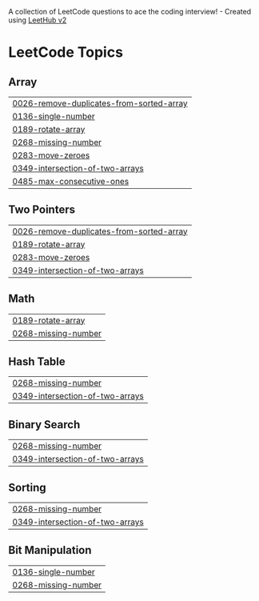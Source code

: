 A collection of LeetCode questions to ace the coding interview! - Created using [LeetHub v2](https://github.com/arunbhardwaj/LeetHub-2.0)
<!---LeetCode Topics Start-->
# LeetCode Topics
## Array
|  |
| ------- |
| [0026-remove-duplicates-from-sorted-array](https://github.com/Harshit-ganesh/Strivers_A2Z/tree/master/0026-remove-duplicates-from-sorted-array) |
| [0136-single-number](https://github.com/Harshit-ganesh/Strivers_A2Z/tree/master/0136-single-number) |
| [0189-rotate-array](https://github.com/Harshit-ganesh/Strivers_A2Z/tree/master/0189-rotate-array) |
| [0268-missing-number](https://github.com/Harshit-ganesh/Strivers_A2Z/tree/master/0268-missing-number) |
| [0283-move-zeroes](https://github.com/Harshit-ganesh/Strivers_A2Z/tree/master/0283-move-zeroes) |
| [0349-intersection-of-two-arrays](https://github.com/Harshit-ganesh/Strivers_A2Z/tree/master/0349-intersection-of-two-arrays) |
| [0485-max-consecutive-ones](https://github.com/Harshit-ganesh/Strivers_A2Z/tree/master/0485-max-consecutive-ones) |
## Two Pointers
|  |
| ------- |
| [0026-remove-duplicates-from-sorted-array](https://github.com/Harshit-ganesh/Strivers_A2Z/tree/master/0026-remove-duplicates-from-sorted-array) |
| [0189-rotate-array](https://github.com/Harshit-ganesh/Strivers_A2Z/tree/master/0189-rotate-array) |
| [0283-move-zeroes](https://github.com/Harshit-ganesh/Strivers_A2Z/tree/master/0283-move-zeroes) |
| [0349-intersection-of-two-arrays](https://github.com/Harshit-ganesh/Strivers_A2Z/tree/master/0349-intersection-of-two-arrays) |
## Math
|  |
| ------- |
| [0189-rotate-array](https://github.com/Harshit-ganesh/Strivers_A2Z/tree/master/0189-rotate-array) |
| [0268-missing-number](https://github.com/Harshit-ganesh/Strivers_A2Z/tree/master/0268-missing-number) |
## Hash Table
|  |
| ------- |
| [0268-missing-number](https://github.com/Harshit-ganesh/Strivers_A2Z/tree/master/0268-missing-number) |
| [0349-intersection-of-two-arrays](https://github.com/Harshit-ganesh/Strivers_A2Z/tree/master/0349-intersection-of-two-arrays) |
## Binary Search
|  |
| ------- |
| [0268-missing-number](https://github.com/Harshit-ganesh/Strivers_A2Z/tree/master/0268-missing-number) |
| [0349-intersection-of-two-arrays](https://github.com/Harshit-ganesh/Strivers_A2Z/tree/master/0349-intersection-of-two-arrays) |
## Sorting
|  |
| ------- |
| [0268-missing-number](https://github.com/Harshit-ganesh/Strivers_A2Z/tree/master/0268-missing-number) |
| [0349-intersection-of-two-arrays](https://github.com/Harshit-ganesh/Strivers_A2Z/tree/master/0349-intersection-of-two-arrays) |
## Bit Manipulation
|  |
| ------- |
| [0136-single-number](https://github.com/Harshit-ganesh/Strivers_A2Z/tree/master/0136-single-number) |
| [0268-missing-number](https://github.com/Harshit-ganesh/Strivers_A2Z/tree/master/0268-missing-number) |
<!---LeetCode Topics End-->